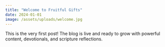 ```yaml
---
title: "Welcome to Fruitful Gifts"
date: 2024-01-01
image: /assets/uploads/welcome.jpg
---
```


This is the very first post! The blog is live and ready to grow with powerful content, devotionals, and scripture reflections.
